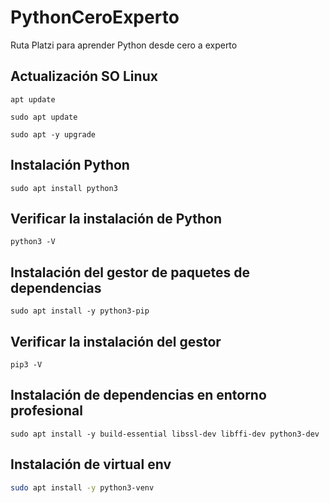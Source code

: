# PythonCeroExperto

Ruta Platzi para aprender Python desde cero a experto

## Actualización SO Linux

```shell
apt update

sudo apt update

sudo apt -y upgrade
```

## Instalación Python

```shell
sudo apt install python3
```

## Verificar la instalación de Python

```shell
python3 -V
```

## Instalación del gestor de paquetes de dependencias

```shell
sudo apt install -y python3-pip
```

## Verificar la instalación del gestor

```shell
pip3 -V
```

## Instalación de dependencias en entorno profesional

```shell
sudo apt install -y build-essential libssl-dev libffi-dev python3-dev
```

## Instalación de virtual env

```sh
sudo apt install -y python3-venv
```
